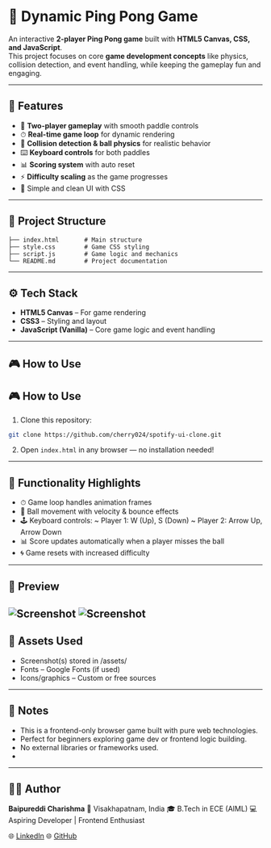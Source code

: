 # 🏓 Dynamic Ping Pong Game  

An interactive **2-player Ping Pong game** built with **HTML5 Canvas, CSS, and JavaScript**.  
This project focuses on core **game development concepts** like physics, collision detection, and event handling, while keeping the gameplay fun and engaging.  

---

## 🚀 Features  

* 🏓 **Two-player gameplay** with smooth paddle controls  
* ⏱ **Real-time game loop** for dynamic rendering  
* 🎯 **Collision detection & ball physics** for realistic behavior  
* ⌨️ **Keyboard controls** for both paddles  
* 📊 **Scoring system** with auto reset  
* ⚡ **Difficulty scaling** as the game progresses  
* 🎨 Simple and clean UI with CSS  

---

## 📂 Project Structure

```
├── index.html       # Main structure
├── style.css        # Game CSS styling
├── script.js        # Game logic and mechanics
└── README.md        # Project documentation
```

---

## ⚙️ Tech Stack  

* **HTML5 Canvas** – For game rendering  
* **CSS3** – Styling and layout  
* **JavaScript (Vanilla)** – Core game logic and event handling  

---

## 🎮 How to Use

## 🎮 How to Use

1. Clone this repository:

```bash
git clone https://github.com/cherry024/spotify-ui-clone.git
```

2. Open `index.html` in any browser — no installation needed!

---

## 🔧 Functionality Highlights

* ⏱ Game loop handles animation frames
* 🏐 Ball movement with velocity & bounce effects
* 🕹️ Keyboard controls:
     ~ Player 1: W (Up), S (Down)
     ~ Player 2: Arrow Up, Arrow Down
* 📊 Score updates automatically when a player misses the ball
* 🌀 Game resets with increased difficulty

---

## 📸 Preview

![Screenshot](./assests/screenshot1.jpg)
![Screenshot](./assests/screenshot2.jpg)
---

## 📁 Assets Used

* Screenshot(s) stored in /assets/
* Fonts – Google Fonts (if used)
* Icons/graphics – Custom or free sources

---

## 📌 Notes

* This is a frontend-only browser game built with pure web technologies.
* Perfect for beginners exploring game dev or frontend logic building.
* No external libraries or frameworks used.
* 
---

## 👩‍💻 Author

**Baipureddi Charishma**
📍 Visakhapatnam, India
🎓 B.Tech in ECE (AIML)
💻 Aspiring Developer | Frontend Enthusiast

🌐 [LinkedIn](https://www.linkedin.com/in/charishmaa/)
🌐 [GitHub](https://github.com/cherry024)
